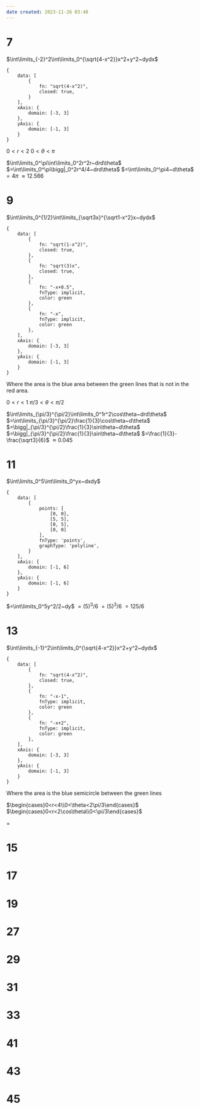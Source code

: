 ```yaml
---
date created: 2023-11-26 03:48
---
```


# 7

$\int\limits_{-2}^2\int\limits_0^{\sqrt{4-x^2}}x^2+y^2~dydx$


```function-plot
{
	data: [
		{
			fn: "sqrt(4-x^2)",
			closed: true,
		}
	],
	xAxis: {
		domain: [-3, 3]
	},
	yAxis: {
		domain: [-1, 3]
	}
}
```

$0<r<2$
$0<\theta<\pi$

$\int\limits_0^\pi\int\limits_0^2r^2r~drd\theta$
$=\int\limits_0^\pi\bigg|_0^2r^4/4~drd\theta$
$=\int\limits_0^\pi4~d\theta$
$=4\pi$
$\approx12.566$

# 9

$\int\limits_0^{1/2}\int\limits_{\sqrt3x}^{\sqrt1-x^2}x~dydx$

```function-plot
{
	data: [
		{
			fn: "sqrt(1-x^2)",
			closed: true,
		},
		{
			fn: "sqrt(3)x",
			closed: true,
		},
		{
			fn: "-x+0.5",
			fnType: implicit,
			color: green
		},
		{
			fn: "-x",
			fnType: implicit,
			color: green
		},
	],
	xAxis: {
		domain: [-3, 3]
	},
	yAxis: {
		domain: [-1, 3]
	}
}
```

Where the area is the blue area between the green lines that is not in the red area.

$0<r<1$
$\pi/3<\theta<\pi/2$

$\int\limits_{\pi/3}^{\pi/2}\int\limits_0^1r^2\cos\theta~drd\theta$
$=\int\limits_{\pi/3}^{\pi/2}\frac{1}{3}\cos\theta~d\theta$
$=\bigg|_{\pi/3}^{\pi/2}\frac{1}{3}\sin\theta~d\theta$
$=\bigg|_{\pi/3}^{\pi/2}\frac{1}{3}\sin\theta~d\theta$
$=\frac{1}{3}-\frac{\sqrt3}{6}$
$\approx0.045$

# 11

$\int\limits_0^5\int\limits_0^yx~dxdy$

```function-plot
{
	data: [
		{
			points: [
				[0, 0],
				[5, 5],
				[0, 5],
				[0, 0]
			],
			fnType: 'points',
			graphType: 'polyline',
		}
	],
	xAxis: {
		domain: [-1, 6]
	},
	yAxis: {
		domain: [-1, 6]
	}
}
```

$=\int\limits_0^5y^2/2~dy$
$=(5)^3/6$
$=(5)^3/6$
$=125/6$

# 13

$\int\limits_{-1}^2\int\limits_0^{\sqrt{4-x^2}}x^2+y^2~dydx$

```function-plot
{
	data: [
		{
			fn: "sqrt(4-x^2)",
			closed: true,
		},
		{
			fn: "-x-1",
			fnType: implicit,
			color: green
		},
		{
			fn: "-x+2",
			fnType: implicit,
			color: green
		},
	],
	xAxis: {
		domain: [-3, 3]
	},
	yAxis: {
		domain: [-1, 3]
	}
}
```

Where the area is the blue semicircle between the green lines

$\begin{cases}0<r<4\\0<\theta<2\pi/3\end{cases}$
$\begin{cases}0<r<2\cos\theta\\0<\pi/3\end{cases}$

$=$

# 15

# 17

# 19

# 27

# 29

# 31

# 33

# 41

# 43

# 45
